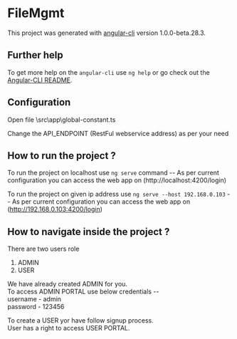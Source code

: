 # FileMgmt

This project was generated with [angular-cli](https://github.com/angular/angular-cli) version 1.0.0-beta.28.3.

## Further help

To get more help on the `angular-cli` use `ng help` or go check out the [Angular-CLI README](https://github.com/angular/angular-cli/blob/master/README.md).

## Configuration

Open file \src\app\global-constant.ts

Change the API_ENDPOINT (RestFul webservice address) as per your need

## How to run the project ?

To run the project on localhost use `ng serve` command  --  As per current configuration you can access the web app on (http://localhost:4200/login)

To run the project on given ip address use `ng serve --host 192.168.0.103` --  As per current configuration you can access the web app on (http://192.168.0.103:4200/login)

## How to navigate inside the project ?

There are two users role
1) ADMIN
2) USER

We have already created ADMIN for you.  
To access ADMIN PORTAL use below credentials --  
username - admin  
password - 123456  

To create a USER yor have follow signup process.  
User has a right to access USER PORTAL.  





